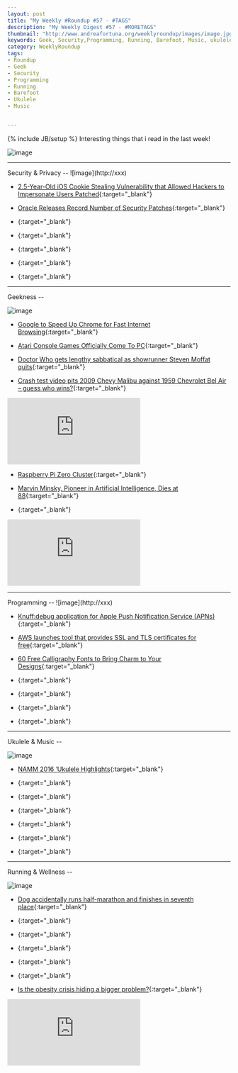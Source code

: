 ```yaml
---
layout: post
title: "My Weekly #Roundup #57 - #TAGS"
description: "My Weekly Digest #57 - #MORETAGS"
thumbnail: "http://www.andreafortuna.org/weeklyroundup/images/image.jpg"
keywords: Geek, Security,Programming, Running, Barefoot, Music, ukulele, transcription
category: WeeklyRoundup
tags: 
- Roundup
- Geek
- Security
- Programming
- Running
- Barefoot
- Ukulele
- Music


---
```

{% include JB/setup %}
Interesting things that i read in the last week!

![image](/weeklyroundup/images/image.jpg)
<!-- more -->
<hr/>
Security & Privacy
--
![image](http://xxx)

- [2.5-Year-Old iOS Cookie Stealing Vulnerability that Allowed Hackers to Impersonate Users Patched](http://freedomhacker.net/25-year-old-ios-cookie-stealing-vulnerability-allowed-hackers-impersonate-users-patched-4935/){:target="_blank"}

- [Oracle Releases Record Number of Security Patches](http://threatpost.com/oracle-releases-record-number-of-security-patches/115957/){:target="_blank"}

- [](){:target="_blank"}

- [](){:target="_blank"}

- [](){:target="_blank"}

- [](){:target="_blank"}

- [](){:target="_blank"}


<hr/>
Geekness
--

![image](http://xxx)

- [Google to Speed Up Chrome for Fast Internet Browsing](http://thehackernews.com/2016/01/speed-up-chrome-compression.html){:target="_blank"}

- [Atari Console Games Officially Come To PC](http://www.geeksaresexy.net/2016/01/25/atari-console-games-come-to-pc/){:target="_blank"}

- [Doctor Who gets lengthy sabbatical as showrunner Steven Moffat quits](http://arstechnica.com/the-multiverse/2016/01/doctor-who-gets-lengthy-sabbatical-as-showrunner-steven-moffat-quits/){:target="_blank"}

- [Crash test video pits 2009 Chevy Malibu against 1959 Chevrolet Bel Air – guess who wins?](http://bgr.com/2016/01/26/car-crash-test-viral-video/){:target="_blank"}

<div class="video-container">
<iframe src="https://www.youtube.com/embed/fPF4fBGNK0U" frameborder="0" allowfullscreen></iframe>
</div>

- [Raspberry Pi Zero Cluster](http://www.cnx-software.com/2016/01/22/this-is-what-a-16-raspberry-pi-zero-cluster-board-looks-like/){:target="_blank"}

- [Marvin Minsky, Pioneer in Artificial Intelligence, Dies at 88](http://www.nytimes.com/2016/01/26/business/marvin-minsky-pioneer-in-artificial-intelligence-dies-at-88.html){:target="_blank"}

- [](){:target="_blank"}

<div class="video-container">
<iframe src="https://www.youtube.com/embed/XXXXXX" frameborder="0" allowfullscreen></iframe>
</div>


<hr/>
Programming
--
![image](http://xxx)

- [Knuff:debug application for Apple Push Notification Service (APNs)](https://github.com/KnuffApp/Knuff){:target="_blank"}

- [AWS launches tool that provides SSL and TLS certificates for free](http://venturebeat.com/2016/01/21/aws-launches-tool-that-provides-ssl-and-tls-certificates-for-free/){:target="_blank"}

- [60 Free Calligraphy Fonts to Bring Charm to Your Designs](https://designschool.canva.com/blog/calligraphy-fonts/){:target="_blank"}

- [](){:target="_blank"}

- [](){:target="_blank"}

- [](){:target="_blank"}

- [](){:target="_blank"}


<hr/>
Ukulele & Music
--

![image](http://xxx)

- [NAMM 2016 ‘Ukulele Highlights](http://liveukulele.com/namm-2016-ukulele-highlights/){:target="_blank"}

- [](){:target="_blank"}

- [](){:target="_blank"}

- [](){:target="_blank"}

- [](){:target="_blank"}

- [](){:target="_blank"}

- [](){:target="_blank"}


<hr/>
Running & Wellness
--

![image](http://xxx)

- [Dog accidentally runs half-marathon and finishes in seventh place](http://www.telegraph.co.uk/news/12121265/Dog-accidentally-runs-half-marathon-and-finishes-in-seventh-place.html){:target="_blank"}

- [](){:target="_blank"}

- [](){:target="_blank"}

- [](){:target="_blank"}

- [](){:target="_blank"}

- [](){:target="_blank"}

- [Is the obesity crisis hiding a bigger problem?](https://www.ted.com/talks/peter_attia_what_if_we_re_wrong_about_diabetes?language=en){:target="_blank"}

<div class="video-container">
<iframe src="https://embed-ssl.ted.com/talks/peter_attia_what_if_we_re_wrong_about_diabetes.html"  frameborder="0" scrolling="no" webkitAllowFullScreen mozallowfullscreen allowFullScreen></iframe>
</div>




